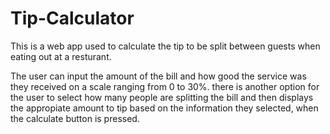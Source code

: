 # Tip-Calculator

This is a web app used to calculate the tip to be split between guests when eating out at a resturant.

The user can input the amount of the bill and how good the service was they received on a scale ranging from 0 to 30%.
there is another option for the user to select how many people are splitting the bill and then displays the appropiate amount
to tip based on the information they selected, when the calculate button is pressed.
